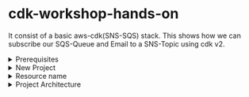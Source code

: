 # cdk-workshop-hands-on
It consist of a basic aws-cdk(SNS-SQS) stack. This shows how we can subscribe our SQS-Queue and Email to a SNS-Topic using cdk v2. 


<details>
   <summary>Prerequisites
   </summary>

   - AWS CLI - Interact with AWS Services through Terminal Session.
        
      https://docs.aws.amazon.com/cli/latest/userguide/cli-chap-getting-started.html
        
   - AWS Account and User
        - Create an IAM user with Administration permission
            (Download .csv credentials file while creating an IAM User)
            
            ![image](https://user-images.githubusercontent.com/65444832/174357563-7de09f22-8b13-4a43-b7c8-03fb39f54920.png)
            ```
            
            IAM User Name: ***cdk_user***
        
            Permission: ***Administartion Access***

            Access Type: ***Programmatic Access , AWS Management Console***
            ```
            
           
        - Configure your AWS CLI using aws configure command
            ![aws-config](https://user-images.githubusercontent.com/65444832/174400468-da811393-5426-4679-a5f4-fc9eba58701a.jpg)

            
            (Downloaded .csv file consist of Access Key , Secret Access Key of IAM User—>aws configure)
            
          


        
   - NodeJS
        - Download :
            
            https://nodejs.dev/download](https://nodejs.dev/download
            
        - Check version : 
            ```
            node —version
            ```
   
            ![node-version](https://user-images.githubusercontent.com/65444832/174402030-82cd9e1d-f838-4753-b59e-0f775fe5ef6f.jpg)

            
         
   - IDE
        
        - VS Code
        


   - AWS CDK Toolkit
    
        - Install the aws-cdk package and Check the cdk version using 
            ```
            npm install -g aws-cdk
    
            cdk —version
            ```
   
        ![cdk-install](https://user-images.githubusercontent.com/65444832/174401171-2daf799c-3251-4f91-a162-a50f5ebc78a7.png)

            
                
   - New Project

            cdk init app —language typescript
   
   
        ![new-project](https://user-images.githubusercontent.com/65444832/174401669-4e1f2106-ff8b-4794-bfce-b046723bf0c6.jpg)



   - Build and Deploy
   
            npm run build
            
        ![npmRun (2)](https://user-images.githubusercontent.com/65444832/174402119-fce116d2-1656-4aea-b213-b46a94abf0bd.jpg)

        

            cdk synth && cdk deploy
   
        ![image](https://user-images.githubusercontent.com/65444832/174403396-1e32e098-f9a6-4da2-b715-cf3f911c89e9.png)
        ![synth and deploy](https://user-images.githubusercontent.com/65444832/174403521-a886eee0-ac0c-42e6-890b-d98a38995db6.png)

           
        


   - Useful CDK commands:
      
   ![image](https://user-images.githubusercontent.com/65444832/175819543-2c4937af-4b3f-40a4-a3b8-1eaa56f14cfa.png)


</details>

<details>
   <summary>
      New Project
   </summary>
    
   - Create a new project using:
     
         cdk init app —language typescript

      ![Untitled](https://user-images.githubusercontent.com/65444832/175103568-12abd09b-91c1-4e70-9d04-5494c3d778cd.png)      
       
</details>

<details>
   <summary>
      Resource name
   </summary>
   
   - Stack Name
   ```
   CdkWorkshopHandsOnStack
   ```
   
   - Topic name
   ```
   cdk-workshop-topic
   ```
   
   - Queue name
   ```
   cdk-workshop-queue
   ```
</details>




<details>
   <summary>
      Project Architecture
   </summary>
   
  - The Architecture consist of an SNS Topic , SQS Queue and a Email Subscription. When the user publishes a message using SNS topic , the subscriber to that topic gets notification and the message; as shown below.
   
     ![Architecture](https://user-images.githubusercontent.com/65444832/175818561-54b81e61-133e-4b66-832d-153738835b66.png)
   
</details>

        
        
        
        
        

 
